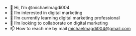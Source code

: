 - 👋 Hi, I’m @michaelmagdi004
- 👀 I’m interested in digital marketing 
- 🌱 I’m currently learning digital marketing professional 
- 💞️ I’m looking to collaborate on digital marketing 
- 📫 How to reach me by mail michaelmagdi004@gmail.com

<!---
michaelmagdi004/michaelmagdi004 is a ✨ special ✨ repository because its `README.md` (this file) appears on your GitHub profile.
You can click the Preview link to take a look at your changes.
--->
